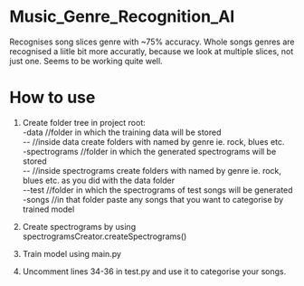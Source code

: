 # Music_Genre_Recognition_AI
Recognises song slices genre with ~75% accuracy.
Whole songs genres are recognised a liitle bit more accuratly, because we look at multiple slices, not just one.
Seems to be working quite well.

# How to use
1. Create folder tree in project root:  
-data //folder in which the training data will be stored  
-- //inside data create folders with named by genre ie. rock, blues etc.  
-spectrograms //folder in which the generated spectrograms will be stored  
-- //inside spectrograms create folders with named by genre ie. rock, blues etc. as you did with the data folder  
--test //folder in which the spectrograms of test songs will be generated  
-songs //in that folder paste any songs that you want to categorise by trained model  
  
2. Create spectrograms by using spectrogramsCreator.createSpectrograms()  
3. Train model using main.py  
4. Uncomment lines 34-36 in test.py and use it to categorise your songs.
